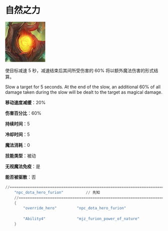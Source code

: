 # 自然之力

![](game/resource/flash3/images/spellicons/mjz_furion_power_of_nature.png)

使目标减速 5 秒，减速结束后其间所受伤害的 60% 将以额外魔法伤害的形式结算。

Slow a target for 5 seconds. At the end of the slow, an additional 60% of all damage taken during the slow will be dealt to the target as magical damage.

**移动速度减缓**：20%

**伤害百分比**：60%

**持续时间**：5

**冷却时间**：5

**魔法消耗**：0

**技能类型**：被动

**无视魔法免疫**：是

**能否被驱散**：否



```lua
//=================================================================================================================
	"npc_dota_hero_furion"			// 先知
	//=================================================================================================================
	{
		"override_hero"			"npc_dota_hero_furion"

		"Ability4"				"mjz_furion_power_of_nature"
	}
```

